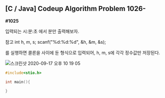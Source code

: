 ## [C / Java] Codeup Algorithm Problem 1026-



**#1025**

입력되는 시:분:초 에서 분만 출력해보자.

참고
int h, m, s;
scanf("%d:%d:%d", &h, &m, &s);

를 실행하면 콜론을 사이에 둔 형식으로 입력되어, h, m, s에 각각 정수값만 저장된다.

![스크린샷 2020-09-17 오후 10 19 05](https://user-images.githubusercontent.com/24997255/93475655-d9be5800-f933-11ea-97d0-b71bfcc6dc1f.png)

````c
#include<stio.h>

int main(){
  
}
````

